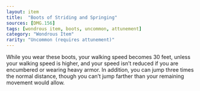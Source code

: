 ```yaml
---
layout: item
title:  "Boots of Striding and Springing"
sources: [DMG.156]
tags: [wondrous item, boots, uncommon, attunement]
category: "Wondrous Item"
rarity: "Uncommon (requires attunement)"
---
```


While you wear these boots, your walking speed becomes 30 feet, unless your walking speed is higher, and your speed isn’t reduced if you are encumbered or wearing heavy armor. In addition, you can jump three times the normal distance, though you can’t jump farther than your remaining movement would allow.